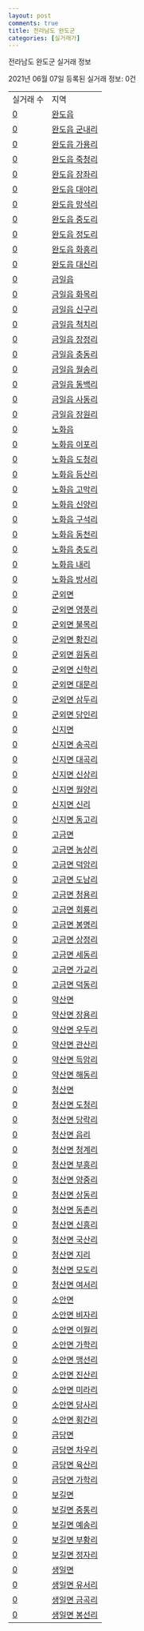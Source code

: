 ```yaml
---
layout: post
comments: true
title: 전라남도 완도군
categories: [실거래가]
---
```


전라남도 완도군 실거래 정보

2021년 06월 07일 등록된 실거래 정보: 0건


<table>
  <tr>
    <td>실거래 수</td>
    <td>지역</td>
  </tr>

  
  <tr>
    <td><a href="4689025000.html">0</a></td>
    <td><a href="4689025000.html">완도읍</a></td>
  </tr>
    

  <tr>
    <td><a href="4689025021.html">0</a></td>
    <td><a href="4689025021.html">완도읍 군내리</a></td>
  </tr>
    

  <tr>
    <td><a href="4689025022.html">0</a></td>
    <td><a href="4689025022.html">완도읍 가용리</a></td>
  </tr>
    

  <tr>
    <td><a href="4689025023.html">0</a></td>
    <td><a href="4689025023.html">완도읍 죽청리</a></td>
  </tr>
    

  <tr>
    <td><a href="4689025024.html">0</a></td>
    <td><a href="4689025024.html">완도읍 장좌리</a></td>
  </tr>
    

  <tr>
    <td><a href="4689025025.html">0</a></td>
    <td><a href="4689025025.html">완도읍 대야리</a></td>
  </tr>
    

  <tr>
    <td><a href="4689025026.html">0</a></td>
    <td><a href="4689025026.html">완도읍 망석리</a></td>
  </tr>
    

  <tr>
    <td><a href="4689025027.html">0</a></td>
    <td><a href="4689025027.html">완도읍 중도리</a></td>
  </tr>
    

  <tr>
    <td><a href="4689025028.html">0</a></td>
    <td><a href="4689025028.html">완도읍 정도리</a></td>
  </tr>
    

  <tr>
    <td><a href="4689025029.html">0</a></td>
    <td><a href="4689025029.html">완도읍 화흥리</a></td>
  </tr>
    

  <tr>
    <td><a href="4689025030.html">0</a></td>
    <td><a href="4689025030.html">완도읍 대신리</a></td>
  </tr>
    

  <tr>
    <td><a href="4689025300.html">0</a></td>
    <td><a href="4689025300.html">금일읍</a></td>
  </tr>
    

  <tr>
    <td><a href="4689025321.html">0</a></td>
    <td><a href="4689025321.html">금일읍 화목리</a></td>
  </tr>
    

  <tr>
    <td><a href="4689025322.html">0</a></td>
    <td><a href="4689025322.html">금일읍 신구리</a></td>
  </tr>
    

  <tr>
    <td><a href="4689025323.html">0</a></td>
    <td><a href="4689025323.html">금일읍 척치리</a></td>
  </tr>
    

  <tr>
    <td><a href="4689025324.html">0</a></td>
    <td><a href="4689025324.html">금일읍 장정리</a></td>
  </tr>
    

  <tr>
    <td><a href="4689025325.html">0</a></td>
    <td><a href="4689025325.html">금일읍 충동리</a></td>
  </tr>
    

  <tr>
    <td><a href="4689025326.html">0</a></td>
    <td><a href="4689025326.html">금일읍 월송리</a></td>
  </tr>
    

  <tr>
    <td><a href="4689025327.html">0</a></td>
    <td><a href="4689025327.html">금일읍 동백리</a></td>
  </tr>
    

  <tr>
    <td><a href="4689025328.html">0</a></td>
    <td><a href="4689025328.html">금일읍 사동리</a></td>
  </tr>
    

  <tr>
    <td><a href="4689025329.html">0</a></td>
    <td><a href="4689025329.html">금일읍 장원리</a></td>
  </tr>
    

  <tr>
    <td><a href="4689025600.html">0</a></td>
    <td><a href="4689025600.html">노화읍</a></td>
  </tr>
    

  <tr>
    <td><a href="4689025621.html">0</a></td>
    <td><a href="4689025621.html">노화읍 이포리</a></td>
  </tr>
    

  <tr>
    <td><a href="4689025622.html">0</a></td>
    <td><a href="4689025622.html">노화읍 도청리</a></td>
  </tr>
    

  <tr>
    <td><a href="4689025623.html">0</a></td>
    <td><a href="4689025623.html">노화읍 등산리</a></td>
  </tr>
    

  <tr>
    <td><a href="4689025624.html">0</a></td>
    <td><a href="4689025624.html">노화읍 고막리</a></td>
  </tr>
    

  <tr>
    <td><a href="4689025625.html">0</a></td>
    <td><a href="4689025625.html">노화읍 신양리</a></td>
  </tr>
    

  <tr>
    <td><a href="4689025626.html">0</a></td>
    <td><a href="4689025626.html">노화읍 구석리</a></td>
  </tr>
    

  <tr>
    <td><a href="4689025627.html">0</a></td>
    <td><a href="4689025627.html">노화읍 동천리</a></td>
  </tr>
    

  <tr>
    <td><a href="4689025628.html">0</a></td>
    <td><a href="4689025628.html">노화읍 충도리</a></td>
  </tr>
    

  <tr>
    <td><a href="4689025629.html">0</a></td>
    <td><a href="4689025629.html">노화읍 내리</a></td>
  </tr>
    

  <tr>
    <td><a href="4689025630.html">0</a></td>
    <td><a href="4689025630.html">노화읍 방서리</a></td>
  </tr>
    

  <tr>
    <td><a href="4689031000.html">0</a></td>
    <td><a href="4689031000.html">군외면</a></td>
  </tr>
    

  <tr>
    <td><a href="4689031021.html">0</a></td>
    <td><a href="4689031021.html">군외면 영풍리</a></td>
  </tr>
    

  <tr>
    <td><a href="4689031022.html">0</a></td>
    <td><a href="4689031022.html">군외면 불목리</a></td>
  </tr>
    

  <tr>
    <td><a href="4689031023.html">0</a></td>
    <td><a href="4689031023.html">군외면 황진리</a></td>
  </tr>
    

  <tr>
    <td><a href="4689031024.html">0</a></td>
    <td><a href="4689031024.html">군외면 원동리</a></td>
  </tr>
    

  <tr>
    <td><a href="4689031025.html">0</a></td>
    <td><a href="4689031025.html">군외면 신학리</a></td>
  </tr>
    

  <tr>
    <td><a href="4689031026.html">0</a></td>
    <td><a href="4689031026.html">군외면 대문리</a></td>
  </tr>
    

  <tr>
    <td><a href="4689031027.html">0</a></td>
    <td><a href="4689031027.html">군외면 삼두리</a></td>
  </tr>
    

  <tr>
    <td><a href="4689031028.html">0</a></td>
    <td><a href="4689031028.html">군외면 당인리</a></td>
  </tr>
    

  <tr>
    <td><a href="4689032000.html">0</a></td>
    <td><a href="4689032000.html">신지면</a></td>
  </tr>
    

  <tr>
    <td><a href="4689032021.html">0</a></td>
    <td><a href="4689032021.html">신지면 송곡리</a></td>
  </tr>
    

  <tr>
    <td><a href="4689032022.html">0</a></td>
    <td><a href="4689032022.html">신지면 대곡리</a></td>
  </tr>
    

  <tr>
    <td><a href="4689032023.html">0</a></td>
    <td><a href="4689032023.html">신지면 신상리</a></td>
  </tr>
    

  <tr>
    <td><a href="4689032024.html">0</a></td>
    <td><a href="4689032024.html">신지면 월양리</a></td>
  </tr>
    

  <tr>
    <td><a href="4689032025.html">0</a></td>
    <td><a href="4689032025.html">신지면 신리</a></td>
  </tr>
    

  <tr>
    <td><a href="4689032026.html">0</a></td>
    <td><a href="4689032026.html">신지면 동고리</a></td>
  </tr>
    

  <tr>
    <td><a href="4689033000.html">0</a></td>
    <td><a href="4689033000.html">고금면</a></td>
  </tr>
    

  <tr>
    <td><a href="4689033021.html">0</a></td>
    <td><a href="4689033021.html">고금면 농상리</a></td>
  </tr>
    

  <tr>
    <td><a href="4689033022.html">0</a></td>
    <td><a href="4689033022.html">고금면 덕암리</a></td>
  </tr>
    

  <tr>
    <td><a href="4689033023.html">0</a></td>
    <td><a href="4689033023.html">고금면 도남리</a></td>
  </tr>
    

  <tr>
    <td><a href="4689033024.html">0</a></td>
    <td><a href="4689033024.html">고금면 청용리</a></td>
  </tr>
    

  <tr>
    <td><a href="4689033025.html">0</a></td>
    <td><a href="4689033025.html">고금면 회룡리</a></td>
  </tr>
    

  <tr>
    <td><a href="4689033026.html">0</a></td>
    <td><a href="4689033026.html">고금면 봉명리</a></td>
  </tr>
    

  <tr>
    <td><a href="4689033027.html">0</a></td>
    <td><a href="4689033027.html">고금면 상정리</a></td>
  </tr>
    

  <tr>
    <td><a href="4689033028.html">0</a></td>
    <td><a href="4689033028.html">고금면 세동리</a></td>
  </tr>
    

  <tr>
    <td><a href="4689033029.html">0</a></td>
    <td><a href="4689033029.html">고금면 가교리</a></td>
  </tr>
    

  <tr>
    <td><a href="4689033030.html">0</a></td>
    <td><a href="4689033030.html">고금면 덕동리</a></td>
  </tr>
    

  <tr>
    <td><a href="4689034000.html">0</a></td>
    <td><a href="4689034000.html">약산면</a></td>
  </tr>
    

  <tr>
    <td><a href="4689034021.html">0</a></td>
    <td><a href="4689034021.html">약산면 장용리</a></td>
  </tr>
    

  <tr>
    <td><a href="4689034022.html">0</a></td>
    <td><a href="4689034022.html">약산면 우두리</a></td>
  </tr>
    

  <tr>
    <td><a href="4689034023.html">0</a></td>
    <td><a href="4689034023.html">약산면 관산리</a></td>
  </tr>
    

  <tr>
    <td><a href="4689034024.html">0</a></td>
    <td><a href="4689034024.html">약산면 득암리</a></td>
  </tr>
    

  <tr>
    <td><a href="4689034025.html">0</a></td>
    <td><a href="4689034025.html">약산면 해동리</a></td>
  </tr>
    

  <tr>
    <td><a href="4689035000.html">0</a></td>
    <td><a href="4689035000.html">청산면</a></td>
  </tr>
    

  <tr>
    <td><a href="4689035021.html">0</a></td>
    <td><a href="4689035021.html">청산면 도청리</a></td>
  </tr>
    

  <tr>
    <td><a href="4689035022.html">0</a></td>
    <td><a href="4689035022.html">청산면 당락리</a></td>
  </tr>
    

  <tr>
    <td><a href="4689035023.html">0</a></td>
    <td><a href="4689035023.html">청산면 읍리</a></td>
  </tr>
    

  <tr>
    <td><a href="4689035024.html">0</a></td>
    <td><a href="4689035024.html">청산면 청계리</a></td>
  </tr>
    

  <tr>
    <td><a href="4689035025.html">0</a></td>
    <td><a href="4689035025.html">청산면 부흥리</a></td>
  </tr>
    

  <tr>
    <td><a href="4689035026.html">0</a></td>
    <td><a href="4689035026.html">청산면 양중리</a></td>
  </tr>
    

  <tr>
    <td><a href="4689035027.html">0</a></td>
    <td><a href="4689035027.html">청산면 상동리</a></td>
  </tr>
    

  <tr>
    <td><a href="4689035028.html">0</a></td>
    <td><a href="4689035028.html">청산면 동촌리</a></td>
  </tr>
    

  <tr>
    <td><a href="4689035029.html">0</a></td>
    <td><a href="4689035029.html">청산면 신흥리</a></td>
  </tr>
    

  <tr>
    <td><a href="4689035030.html">0</a></td>
    <td><a href="4689035030.html">청산면 국산리</a></td>
  </tr>
    

  <tr>
    <td><a href="4689035031.html">0</a></td>
    <td><a href="4689035031.html">청산면 지리</a></td>
  </tr>
    

  <tr>
    <td><a href="4689035032.html">0</a></td>
    <td><a href="4689035032.html">청산면 모도리</a></td>
  </tr>
    

  <tr>
    <td><a href="4689035033.html">0</a></td>
    <td><a href="4689035033.html">청산면 여서리</a></td>
  </tr>
    

  <tr>
    <td><a href="4689036000.html">0</a></td>
    <td><a href="4689036000.html">소안면</a></td>
  </tr>
    

  <tr>
    <td><a href="4689036021.html">0</a></td>
    <td><a href="4689036021.html">소안면 비자리</a></td>
  </tr>
    

  <tr>
    <td><a href="4689036022.html">0</a></td>
    <td><a href="4689036022.html">소안면 이월리</a></td>
  </tr>
    

  <tr>
    <td><a href="4689036023.html">0</a></td>
    <td><a href="4689036023.html">소안면 가학리</a></td>
  </tr>
    

  <tr>
    <td><a href="4689036024.html">0</a></td>
    <td><a href="4689036024.html">소안면 맹선리</a></td>
  </tr>
    

  <tr>
    <td><a href="4689036025.html">0</a></td>
    <td><a href="4689036025.html">소안면 진산리</a></td>
  </tr>
    

  <tr>
    <td><a href="4689036026.html">0</a></td>
    <td><a href="4689036026.html">소안면 미라리</a></td>
  </tr>
    

  <tr>
    <td><a href="4689036027.html">0</a></td>
    <td><a href="4689036027.html">소안면 당사리</a></td>
  </tr>
    

  <tr>
    <td><a href="4689036028.html">0</a></td>
    <td><a href="4689036028.html">소안면 횡간리</a></td>
  </tr>
    

  <tr>
    <td><a href="4689037000.html">0</a></td>
    <td><a href="4689037000.html">금당면</a></td>
  </tr>
    

  <tr>
    <td><a href="4689037021.html">0</a></td>
    <td><a href="4689037021.html">금당면 차우리</a></td>
  </tr>
    

  <tr>
    <td><a href="4689037022.html">0</a></td>
    <td><a href="4689037022.html">금당면 육산리</a></td>
  </tr>
    

  <tr>
    <td><a href="4689037023.html">0</a></td>
    <td><a href="4689037023.html">금당면 가학리</a></td>
  </tr>
    

  <tr>
    <td><a href="4689038000.html">0</a></td>
    <td><a href="4689038000.html">보길면</a></td>
  </tr>
    

  <tr>
    <td><a href="4689038021.html">0</a></td>
    <td><a href="4689038021.html">보길면 중통리</a></td>
  </tr>
    

  <tr>
    <td><a href="4689038022.html">0</a></td>
    <td><a href="4689038022.html">보길면 예송리</a></td>
  </tr>
    

  <tr>
    <td><a href="4689038023.html">0</a></td>
    <td><a href="4689038023.html">보길면 부황리</a></td>
  </tr>
    

  <tr>
    <td><a href="4689038024.html">0</a></td>
    <td><a href="4689038024.html">보길면 정자리</a></td>
  </tr>
    

  <tr>
    <td><a href="4689039000.html">0</a></td>
    <td><a href="4689039000.html">생일면</a></td>
  </tr>
    

  <tr>
    <td><a href="4689039021.html">0</a></td>
    <td><a href="4689039021.html">생일면 유서리</a></td>
  </tr>
    

  <tr>
    <td><a href="4689039022.html">0</a></td>
    <td><a href="4689039022.html">생일면 금곡리</a></td>
  </tr>
    

  <tr>
    <td><a href="4689039023.html">0</a></td>
    <td><a href="4689039023.html">생일면 봉선리</a></td>
  </tr>
    


</table>
    